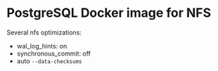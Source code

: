# PostgreSQL Docker image for NFS

Several nfs optimizations:

- wal_log_hints: on
- synchronous_commit: off
- auto `--data-checksums`
